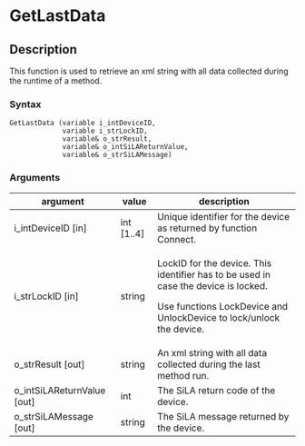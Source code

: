 # GetLastData

## Description

This function is used to retrieve an xml string with all data collected during the runtime of a method.

### Syntax

```
GetLastData (variable i_intDeviceID, 
             variable i_strLockID, 
             variable& o_strResult,
             variable& o_intSiLAReturnValue, 
             variable& o_strSiLAMessage)
```

### Arguments

| argument                     | value       | description                                                                                                                                                           |
| ---------------------------- | ----------- | --------------------------------------------------------------------------------------------------------------------------------------------------------------------- |
| i\_intDeviceID \[in]         | int \[1..4] | Unique identifier for the device as returned by function Connect.                                                                                                     |
| i\_strLockID \[in]           | string      | <p>LockID for the device. This identifier has to be used in case the device is locked.</p><p>Use functions LockDevice and UnlockDevice to lock/unlock the device.</p> |
| o\_strResult \[out]          | string      | An xml string with all data collected during the last method run.                                                                                                     |
| o\_intSiLAReturnValue \[out] | int         | The SiLA return code of the device.                                                                                                                                   |
| o\_strSiLAMessage \[out]     | string      | The SiLA message returned by the device.                                                                                                                              |
